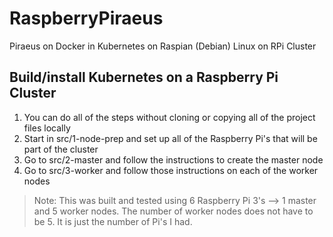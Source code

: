 # RaspberryPiraeus

Piraeus on Docker in Kubernetes on Raspian (Debian) Linux on RPi Cluster

## Build/install Kubernetes on a Raspberry Pi Cluster

1. You can do all of the steps without cloning or copying all of the project files locally
2. Start in src/1-node-prep and set up all of the Raspberry Pi's that will be part of the cluster
3. Go to src/2-master and follow the instructions to create the master node
4. Go to src/3-worker and follow those instructions on each of the worker nodes

> Note: This was built and tested using 6 Raspberry Pi 3's --> 1 master and 5 worker nodes. The number of worker nodes does not have to be 5.  It is just the number of Pi's I had.
